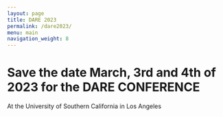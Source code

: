 ```yaml
---
layout: page
title: DARE 2023
permalink: /dare2023/
menu: main
navigation_weight: 8
---
```

# Save the date March, 3rd and 4th of 2023 for the DARE CONFERENCE

At the University of Southern California in Los Angeles

